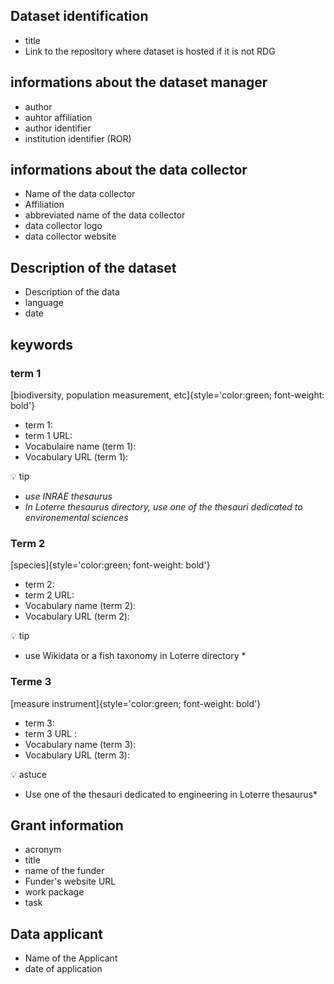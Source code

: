 ## Dataset identification 
- title   
- Link to the repository where dataset is hosted if it is not RDG    

## informations about the dataset manager
- author  
- auhtor affiliation  
- author identifier  
- institution identifier (ROR)  

## informations about the data collector
- Name of the data collector  
- Affiliation 
- abbreviated name of the data collector  
- data collector logo  
- data collector website  

## Description of the dataset  
- Description of the data    
- language  
- date  

## keywords 
### term 1
[biodiversity, population measurement, etc]{style='color:green;  font-weight: bold'}  
- term 1:     
- term 1 URL:   
- Vocabulaire name (term 1):  
- Vocabulary URL (term 1): 

:bulb: tip
* *use INRAE thesaurus*  
* *In Loterre thesaurus directory, use one of the thesauri dedicated to environemental sciences*  

### Term 2 
[species]{style='color:green;  font-weight: bold'} 
- term 2:     
- term 2 URL:   
- Vocabulary name (term 2):  
- Vocabulary URL (term 2): 

:bulb: tip  
* use Wikidata or a fish taxonomy in Loterre directory *  

### Terme 3 
[measure instrument]{style='color:green;  font-weight: bold'}      
- term 3:     
- term 3 URL :     
- Vocabulary name (term 3):    
- Vocabulary URL (term 3):  

:bulb: astuce  
* Use one of the thesauri dedicated to engineering in Loterre thesaurus*  
     
## Grant information
- acronym  
- title  
- name of the funder    
- Funder's website URL  
- work package    
- task  
  
## Data applicant
- Name of the Applicant  
- date of application  